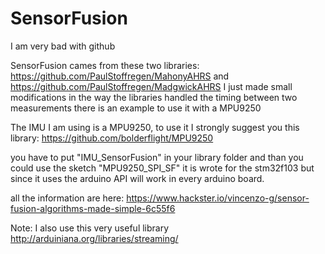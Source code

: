 # SensorFusion

I am very bad with github

SensorFusion cames from these two libraries: https://github.com/PaulStoffregen/MahonyAHRS and https://github.com/PaulStoffregen/MadgwickAHRS 
I just made small modifications in the way the libraries handled the timing between two measurements
there is an example to use it with a MPU9250

The IMU I am using is a MPU9250, to use it I strongly suggest you this library: https://github.com/bolderflight/MPU9250

you have to put "IMU_SensorFusion" in your library folder and than you could use the sketch "MPU9250_SPI_SF"
it is wrote for the stm32f103 but since it uses the arduino API will work in every arduino board.

all the information are here: https://www.hackster.io/vincenzo-g/sensor-fusion-algorithms-made-simple-6c55f6

Note: I also use this very useful library http://arduiniana.org/libraries/streaming/
